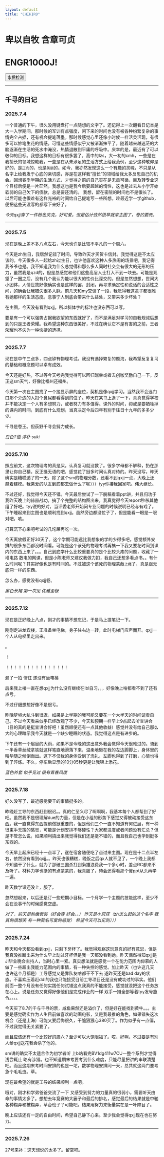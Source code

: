 ```yaml
---
layout: default
title: "CHIHIRO"
---
```


# 卑以自牧 含章可贞 


<html>
<head>
</head>
<body>
  <h1>ENGR1000J!</h1>
  <a href="用我改的.html">
    <button>水质检测</button>
  </a>
</body>
</html>



---

## 千寻的日记

### 2025.7.4

一个普通的下午，很久没用键盘打一点随想的文字了。还记得上一次翻看日记本是大一入学期间，那时候的军训有点强度，闲下来的时间也没有被各种纷繁复杂的事情完全占据，还有机会提笔落墨。那时候感觉心里还像小时候一样活灵活现，有很多可以妙笔生花的情感。可惜这些情感似乎又被渐渐抹平了，随着越来越迷茫的大脑逐渐在生活的死水中淹没，热情退散到平庸的呼吸中。庆幸的是，最近有了可以敬仰的目标。我想这样的目标有很多罢了，高中的lzs，大一初的cmh，一些是在我擅长的领域惊艳我，一些是在从未涉足的生活方式上给我范例，至少这种敬仰是好的，是`正向`的，也是`美丽`的。如今，我亦然发现这么一个有趣的灵魂，不只是从名字上给我发于心底的亲切感，亦是在这样我“擅长”的领域给我太多反思自己的机会。回想春季学期的生活方式，才觉得之前的自己实在是无章可循，目及转专业这个目标后便是一片茫然。我想这也是我今后要超越的惰性，这也是过去从小学开始软弱的自己欠下的债款，总是要还清的。
  我想，留在密院的时间也不是很长了。以后可能也很难有这样充裕的时间给自己提笔写一些所想。趁最近学一学github，便把这些天没写的都写下来好了。

  
  *今天qxjj穿了一件粉色夹克，好可爱。但是估计依然很早就来主图了，卷的要死。*

---

### 2025.7.5

现在是晚上差不多八点左右，今天也许是比较不平凡的一个周六。


今天是zh生日，我居然记错了时间，导致昨天才买贺卡信封。我觉得这是不太应该的。今天很多人一起给zh过生日，也许他喜欢这种人多热闹的场景吧，我记得我爷爷也是。我不知道我为什么总觉得和那么多人同时社交会有很大的无形的压力，虽然我是qzd的，但是总感觉和他们这些高层人士打入不到一块去。可能是观望了一圈之后，没有几个我认为能以很大的性价比深交的。但是忽然想想，世间大小团体，人情世故好像确实也是这样的罢，封闭，再寻求确定性和说话的合适性之间，的确会让我错失很多人脉。前几天和my交谈了一段，我觉得我这辈子都很难有她那样的生活态度。息事宁人到底会带来什么益处，又带来多少坏处？


在主图，今天没有看到qxjj，所以斜体字的标注也没东西可以写。


要是有一个可以强势占据我欲望的东西就好了，而不是满足对学习的自我规诫后想到的只是王者荣耀。我希望这种东西很美好，不过在确认它不是有害的之前，王者荣耀也不失为一种快捷的选择。

---

### 2025.7.7

现在是中午三点多，四点钟有物理考试。我没有选择繁复的题海，我希望反复复习的基础和概念题可以卓有成效。


今天还是好热，不过等今天考完我觉得可以回归瑞幸或者去创咖奖励自己一下。反正这sm天气，好像比福州还福州。


今天第一次在主图找了一个接显示屏的座位，契机是像qxjj学习。当然我不会选门口那个旁边的人扣个鼻屎都看得到的位子。昨天在某书上逛了一下，真真觉得学校并不能决定一个人有多想努力，或者努力有多值得。课外的时间，抑或是要牺牲掉的课内的时间，到底有什么规划，当真决定今后四年有别于往日十九年的多多少少。


千寻是卷王。但荻野千寻会努力成长。


*白色T恤 淳朴 suki*

---

### 2025.7.10

照应前文，这次物理考的真是屎。认真复习就没救了。很多字母都不解释，扔在那里让你自己猜。反正挺无语的吧，感觉花了挺多时间认真对待的。昨天没写，昨天确实是糟糕透了的一天，除了这个sm的物理分数，还看不到qxjj一点，大晚上还熬着建模。我亲爱的队友到底都去做什么了呢）））tyy你接我回家吧。伟大组长。


不过还好，我觉得今天还不错。今天最后尝试了一下脱稿看着ppt讲，并且归功于我昨天晚上的赫赫战功，搞了个完整的结构图出来，我真觉得今天report秒杀其他组了好吧。tyy说的好对，当评委老师开始问专业问题的时候说明已经与有戏了。下午睡起来到主图也是顺利找到qxjj。虽然旁边都没位子了，但是能看一眼是一眼对吧，咳。


打算沉下心来吧考试的几坨屎再吃一次。


今天离放假正好30天了，这个学期可能远比我想象的学的少得多吧，感觉额外安排的很多东西都没时间看。可能是这个该死的物理考试再搞一下我又要花时间到课内的东西上来了。。。自己到底学什么比较重要真的是个比较头疼的问题，收藏了一堆电路 数电的网课，但是小陈老师又建议我做力扣，我自己还想多看点书。。有什么时间呢？其实好像也是有时间的。不过被这个该死的物理蒙蔽`上瘾`了，真是跟无底洞一样的东西。


怎么办，感觉没有qxjj卷。


*黑色长裙 第一次见 优雅至极*

---

### 2025.7.12

现在是正好晚上八点，刚才的事情不想忘记，于是马上提笔记一下。


刚刚走进龙宾楼，正准备坐电梯，身子往右边一转，此时电梯门应声而开。qxjj一个人从电梯里走出来。


。


！


！！！！！！！！！！！！！！！


漏了一拍 愣住 遂没有坐电梯


后来我上楼一直在想qxjj为什么没有继续在lbl自习，，，好像晚上啥都看不到了还有点亏。


不过仔细想想好像不是很亏。


昨晚梦境大乱斗到很迟，如果是上学期的我可能又要花一个大半天的时间谴责自己。不过今天看来似乎已经改观了不少，今天和预期一样早上9点起去听宣讲会（目的真的是挺宣讲会好吧！虽然顺便还有一点其他收益）感觉并没有给自己那么大的心理暗示我今天就是一个缺少睡眠的状态。我觉得这点是有进步的。


下午还有一个眉目的大雨，如果不是今晚的这出意外我会觉得今天很难过的。骑到一半香草丝绒拿铁就这样笔直地滑落下来，温柔地砸在我的左边脚脚上，身体里的精华随之倾倒而出。这下不仅我的身体受到了洗礼，左脚也得到了打磨，心情也得到了淬炼。不久，停车后显示的10分05秒更是让我锦上添花。


*蓝色外套 似乎见过 很有青春风度*


---

### 2025.7.18

好久没写了，最近感觉要干的事情挺多的。


昨晚赶工导的东西赶到很迟。。真的仁至义尽了啊啊啊，我基本每个人都帮到了好吧。虽然我不是很理解due的力量，但是在小组的形势下感觉又得被动接受这东西。我一直觉得东西提前做挺重要的，但是他们三个一直不知道有何进展，有一种很束手无策的感觉，可能是计划安排不够硬性？大家都进度或者问题没有汇总？但是不管怎么说，如果顺利搞出来我觉得我们还是挺不错的，而且我自己也学到挺多东西的。


今天早上起床已经十一点半了，遂在宿舍随便吃了点过来主图。现在是十二点半左右，依然没有看到qxjj。。昨天也很糟糕，晚饭之后qx人就不见了，一个晚上我都不知道干了什么，就为了那破三国杀打到枭雄浪费我一个多小时，差点RC都来不及听了。材料力学也挺的有点蒙蒙的，我真服了，待会还得看那个傻ppt从头再学一遍。


昨天数学课还没上，服了。


忽然想起来，以后还是订一些短期小目标。一个月学一个主题的技能这样，至少不会在没事干的时候感觉空虚。


*对了，前天是粉嫩套装（好会穿 好会。。）  昨天是小灰灰（zh怎么起的这个名字 我真的很想笑 有一种莫名可爱的感觉） 希望今天可以见到）））*


---

### 2025.7.24

昨天和今天都没看到qxjj，只剩下牙杯了。我觉得观察这玩意真的好有意思，但是我真没推断出来为什么早上动过牙杯但是我一天都没看到她。昨天偶然得知qxjj是JI毕业晚会主持人，当时心里一紧。真实想法就是感觉一个在能力范围内仰慕的人做了一些超出我能力范围内的事情，有一种失控的感觉。加上昨天（也许这几天 也许这个月都是）工导感觉又是靠队友啥都干不下去 遂昨天还是bad day的状态。不喜欢压着赶ddl的我也只能接受目前工导项目还是没有成功过的事实。他们前面一整个月没有任何实践任何试错这点我真的不能接受，感觉就没把这个任务放在心上。说是任务又觉得好像他们是完成作业的一样 双手一摊全部等着tyy发号施令。。。。


今天买了8.7的千与千寻的票，咸鱼果然还是溢价了，但是好在能找到黄牛。。。主要是感觉确实作为人生目前做喜欢的动画电影，又是我最推的角色，如果错失这次机会（还是上海）可能又要后悔很久，干脆狠狠心380买了。作为似乎有一点偏，不过我觉得无关紧要了。


而且应该还有一个比较好的周六？至少可以大饱眼福了。哎，好啊，不过要是有别人给qxjj送花我会杀了他的。


sm讲的确实不太适合作为初学者听 上b站看完BV1dg411w7CU一整个系列才觉得浅尝辄止 略有涉猎。也不知道期末考要考到什么难度，只能尽量把讲的串联清楚吧。而且这期末考时间安排的也是一坨，数学物理安排同一天，总共就这两门要考急个毛毛虫。草。


现在最希望的就是工导的结果顺利一点吧。


哦对，刚才和学弟爸爸交流了一下 又感受到努力的力量真的很弱小，需要听天由命的事情太多了。想想去年竞赛的大篓子和最后的排名，感觉最后的结果就是中驰各种糊弄和被糊弄，草台班子？可能吧。结果用努力来衡量实在是一叶障目了。


晚上应该还有一定的自由时间，希望自己静下心来。至少我会觉得qxjj现在也在努力。


---

### 2025.7.26

27号来补：这天想说的太多了。留空吧。
